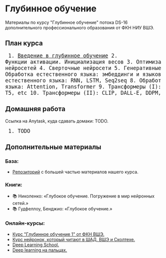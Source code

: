 # Глубинное обучение 

Материалы по курсу "Глубинное обучение" потока DS-16 дополнительного профессионального образования от ФКН НИУ ВШЭ.

## План курса
<big><pre>
    1.  [Введение в глубинное обучение](./week01)
    2.  Функции активации. Инициализация весов
    3.  Оптимизация. Обучение нейросетей
    4.  Сверточные нейросети
    5.  Генеративные модели в CV
    6.  Обработка естественного языка: эмбеддинги и языковые модели
    7.  Обработка естественного языка: RNN, LSTM, Seq2seq
    8.  Обработка естественного языка: Attention, Transformer
    9.  Трансформеры (I): GPT-n, BERT, BART, T5, etc
    10. Трансформеры (II): CLIP, DALL-E, DDPM, etc
</pre></big>

## Домашняя работа

Ссылка на Anytask, куда сдавать домаки: TODO.

<big><pre>
    1.  TODO
</pre></big>

## Дополнительные материалы

### База:

- [Репозиторий](https://github.com/hdrbv/deep_learning_hse/tree/main/2024-spring) c большей частью материалов нашего курса.

### Книги:

- 📚 Николенко: «Глубокое обучение. Погружение в мир нейронных сетей.»
- 📚 Гудфеллоу, Бенджио: «Глубокое обучение.»

### Онлайн-курсы:

- [Курс "Глубинное обучение 1" от ФКН ВШЭ.](https://www.youtube.com/playlist?list=PLEwK9wdS5g0q1A2aQI83jeaRPwhBZhprY)
- [Курс нейронок, который читают в ШАД, ВШЭ и Сколтехе.](https://github.com/yandexdataschool/Practical_DL/tree/master)
- [Deep Learning School.](https://www.youtube.com/watch?v=At8_Sc7AQsg&list=PL0Ks75aof3Th84kETSlJq_ja-xqLtWov1)
- [Deep learning на пальцах.](https://dlcourse.ai)